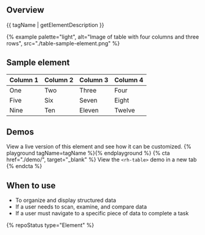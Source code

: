 ## Overview

{{ tagName | getElementDescription }}

{% example palette="light",
           alt="Image of table with four columns and three rows",
           src="./table-sample-element.png" %}

## Sample element

<rh-table>
  <table>
    <colgroup>
      <col/>
      <col/>
      <col/>
      <col/>
    </colgroup>
    <thead>
      <tr>
        <th scope="col" data-label="Column 1">Column 1</th>
        <th scope="col" data-label="Column 2">Column 2</th>
        <th scope="col" data-label="Column 3">Column 3</th>
        <th scope="col" data-label="Column 4">Column 4</th>
      </tr>
    </thead>
    <tbody>
      <tr>
        <td data-label="Column 1">One</td>
        <td data-label="Column 2">Two</td>
        <td data-label="Column 3">Three</td>
        <td data-label="Column 4">Four</td>
      </tr>
      <tr>
        <td data-label="Column 1">Five</td>
        <td data-label="Column 2">Six</td>
        <td data-label="Column 3">Seven</td>
        <td data-label="Column 4">Eight</td>
      </tr>
      <tr>
        <td data-label="Column 1">Nine</td>
        <td data-label="Column 2">Ten</td>
        <td data-label="Column 3">Eleven</td>
        <td data-label="Column 4">Twelve</td>
      </tr>
    </tbody>
  </table>
</rh-table>

## Demos

View a live version of this element and see how it can be customized.
{% playground tagName=tagName %}{% endplayground %}
{% cta href="./demo/", target="_blank" %}
View the `<rh-table>` demo in a new tab
{% endcta %}

## When to use

- To organize and display structured data
- If a user needs to scan, examine, and compare data
- If a user must navigate to a specific piece of data to complete a task

{% repoStatus type="Element" %}
